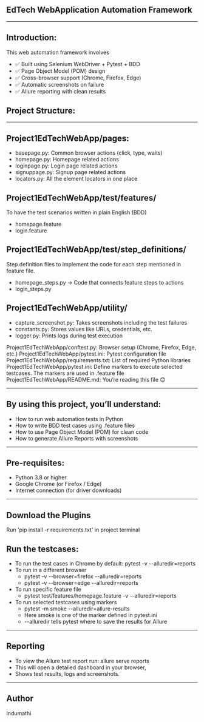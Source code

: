EdTech WebApplication Automation Framework
----
-------------------------
Introduction:
---
This web automation framework involves 
- ✅ Built using Selenium WebDriver + Pytest + BDD
- ✅ Page Object Model (POM) design
- ✅ Cross-browser support (Chrome, Firefox, Edge)
- ✅ Automatic screenshots on failure
- ✅ Allure reporting with clean results

Project Structure:
-----------------
------------------------------
Project1EdTechWebApp/pages:
-----
- basepage.py: Common browser actions (click, type, waits)
- homepage.py: Homepage related actions
- loginpage.py: Login page related actions
- signuppage.py: Signup page related actions
- locators.py: All the element locators in one place

Project1EdTechWebApp/test/features/ 
-------------
To have the test scenarios written in plain English (BDD)
- homepage.feature
- login.feature

Project1EdTechWebApp/test/step_definitions/
-------
Step definition files to implement the code for each step mentioned in feature file.
- homepage_steps.py → Code that connects feature steps to actions
- login_steps.py

Project1EdTechWebApp/utility/
---------------
- capture_screenshot.py: Takes screenshots including the test failures
- constants.py: Stores values like URLs, credentials, etc.
- logger.py: Prints logs during test execution

Project1EdTechWebApp/conftest.py: Browser setup (Chrome, Firefox, Edge, etc.)
Project1EdTechWebApp/pytest.ini: Pytest configuration file
Project1EdTechWebApp/requirements.txt: List of required Python libraries
Project1EdTechWebApp/pytest.ini: Define markers to execute selected testcases. The markers are used in .feature file
Project1EdTechWebApp/README.md: You’re reading this file 😊

---------------------------------
By using this project, you’ll understand:
----
- How to run web automation tests in Python
- How to write BDD test cases using .feature files
- How to use Page Object Model (POM) for clean code
- How to generate Allure Reports with screenshots
------------------------------
Pre-requisites:
----
- Python 3.8 or higher
- Google Chrome (or Firefox / Edge)
- Internet connection (for driver downloads)
--------------------------
Download the Plugins
-----
Run 'pip install -r requirements.txt' in project terminal

Run the testcases:
------
- To run the test cases in Chrome by default:
    pytest -v --alluredir=reports
- To run in a different browser
    - pytest -v --browser=firefox --alluredir=reports
    - pytest -v --browser=edge --alluredir=reports
- To run specific feature file
    - pytest test/features/homepage.feature -v --alluredir=reports
- To run selected testcases using markers
    - pytest -m smoke --alluredir=allure-results
    - Here smoke is one of the marker defined in pytest.ini
    - --alluredir tells pytest where to save the results for Allure
--------------------------------   

 
Reporting
----------
- To view the Allure test report run: allure serve reports
- This will open a detailed dashboard in your browser,
- Shows test results, logs and screenshots.

---------------------------------

Author
-------
Indumathi


